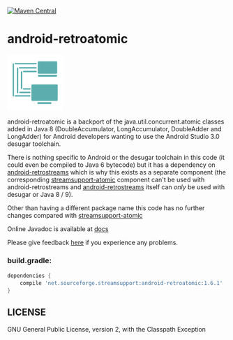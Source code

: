 [![Maven Central](https://img.shields.io/maven-central/v/net.sourceforge.streamsupport/android-retroatomic.svg)](http://mvnrepository.com/artifact/net.sourceforge.streamsupport/android-retroatomic)

# android-retroatomic

![](art/streamsupport-sf.png)

android-retroatomic is a backport of the java.util.concurrent.atomic classes added in Java 8 (DoubleAccumulator, LongAccumulator, DoubleAdder and LongAdder) for Android developers wanting to use the Android Studio 3.0 desugar toolchain.

There is nothing specific to Android or the desugar toolchain in this code (it could even be compiled to Java 6 bytecode) but it has a dependency on [android-retrostreams](https://github.com/retrostreams/android-retrostreams) which is why this exists as a separate component (the corresponding [streamsupport-atomic](https://github.com/stefan-zobel/streamsupport/tree/master/src/atomic) component can't be used with android-retrostreams
and [android-retrostreams](https://github.com/retrostreams/android-retrostreams) itself can *only* be used with desugar or Java 8 / 9).

Other than having a different package name this code has no further changes compared with [streamsupport-atomic](https://github.com/stefan-zobel/streamsupport/tree/master/src/atomic)

Online Javadoc is available at [docs](https://retrostreams.github.io/android-retroatomic/apidocs/index.html)

Please give feedback [here](https://github.com/retrostreams/android-retroatomic/issues) if you experience any problems.


### build.gradle:

```gradle
dependencies {
    compile 'net.sourceforge.streamsupport:android-retroatomic:1.6.1'
}
```

## LICENSE

GNU General Public License, version 2, with the Classpath Exception
